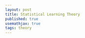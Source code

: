 ```yaml
---
layout: post
title: Statistical Learning Theory
published: true
usemathjax: true
tags: theory
---
```

